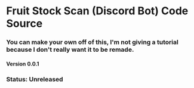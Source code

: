 # Fruit Stock Scan (Discord Bot) Code Source
### You can make your own off of this, I'm not giving a tutorial because I don't really want it to be remade.
#### Version 0.0.1
### Status: Unreleased
